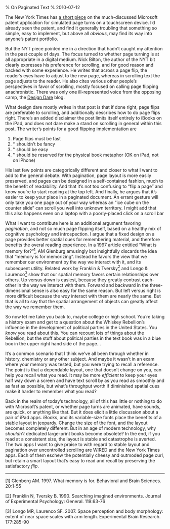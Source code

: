 % On Paginated Text
% 2010-07-12

<p>The New York Times has <a href="http://bits.blogs.nytimes.com/2010/07/09/turning-the-page-on-the-page-turn/?pagemode=print">a short piece</a> on the much-discussed Microsoft patent application for simulated page turns on a touchscreen device. I’d already seen the patent, and find it generally troubling that something so simple, easy to implement, but above all <em>obvious</em>, may find its way into anyone’s patent portfolio.</p><p>But the <span>NYT</span> piece pointed me in a direction that hadn’t caught my attention in the past couple of days. The focus turned to whether page turning is at all appropriate in a digital medium. Nick Bilton, the author of the <span>NYT</span> bit clearly expresses his preference for scrolling, and for good reason and backed with some experience. He writes that across a page flip, the reader’s eyes have to adjust to the new page, whereas in scrolling text the page adjusts to the reader. He also cites various other people’s perspectives in favor of scrolling, mostly focused on calling page flipping anachronistic. There was only one ill-represented voice from the opposing camp, the <a href="http://designdare.com/-page-flips-are-better-than-infinite-scroll">Design Dare</a> blog.</p><p>What design dare mostly writes in that post is that if done right, page flips are preferable to scrolling, and additionally describes how to do page flips right. There’s an added disclaimer the post limits itself entirely to iBooks on the iPad, and does not dare make a stand on scrolling in general within this post. The writer’s points for a good flipping implementation are</p><ol><li>Page flips must be fast</li><li>‘’ shouldn’t be fancy</li><li>’’ should be easy</li><li>’’ should be reserved for the physical book metaphor (OK on iPad, not on iPhone)</li></ol><p>His last few points are categorically different and closer to what I want to add to the general debate. With pagination, page layout is more easily preserved, and pages can be designed in a self-contained fashion, much to the benefit of readability. And that it’s not too confusing to “flip a page” and know you’re to start reading at the top left. And finally, he argues that it’s easier to keep your place in a paginated document. An errant gesture will only take you one page out of your way whereas an “ice cube on the counter slide” can scroll you well into unknown territory. I might add that this also happens even on a laptop with a poorly-placed click on a scroll bar</p><p>What I want to contribute here is an additional argument favoring <em>pagination</em>, and not so much page flipping itself, based on a healthy mix of cognitive psychology and introspection. I argue that a fixed design on a page provides better spatial cues for remembering material, and therefore benefits the overal reading experience. In a 1997 article entitled “What is memory for?”<a href="#fn1"><sup>1</sup></a>, AM Glenburg amusingly but insightfully discards the idea that “memory is for memorizing”. Instead he favors the view that we remember our environment by the way we interact with it, and its subsequent utility. Related work by Franklin &amp; Tversky<a href="#fn2"><sup>2</sup></a> and Longo &amp; Laurenco<a href="#fn3"><sup>3</sup></a> show that our spatial memory favors certain relationships over others. Up versus down is easiest, because they greatly contrast each-other in the way we interact with them. Forward and backward in the three-dimensional sense is also easy for the same reason. But left versus right is more difficult because the <em>way</em> interact with them are nearly the same. But that is all to say that the spatial arrangement of objects can greatly affect the way we remember them.</p><p>So now let me take you back to, maybe college or high school. You’re taking a history exam and get to a question about the Whiskey Rebellion’s influence in the development of political parties in the United States. You <em>know</em> you read about this. You can recount lots of things about the Rebellion, but the stuff about political parties in the text book was in a blue box in the upper right hand side of the page…</p><p>It’s a common scenario that I think we’ve all been through whether in history, chemistry or any other subject. And maybe it wasn’t in an exam where your memory was tested, but you were trying to recall a reference. The point is that a dependable layout, one that doesn’t change on you, can help you recall what you read. It may be more <em>efficient</em> to keep your eyes half way down a screen and have text scroll by as you read as smoothly and as fast as possible, but what’s throughput worth if diminished spatial cues make it harder to remember what you read?</p><p>Back in the realm of today’s technology, all of this has little or nothing to do with Microsoft’s patent, or whether page turns are animated, have sounds, are quick, or anything like that. But it does elicit a little discussion about a pair of iPad apps. iBooks, and its variable-size fonts place the benefits of a stable layout in jeopardy. Change the size of the font, and the layout becomes completely different. But in an age of modern technology, why <em>shouldn’t</em> dedicated large-print books become obsolete? In the end, if you read at a consistent size, the layout is stable and catastrophe is averted. The two apps I want to give praise to with regard to stable layout and pagination over uncontrolled scrolling are <span>WIRED</span> and the New York Times apps. Each of them eschew the potentially cheesy and outmoded page curl, but retain a smart layout that’s easy to read and recall by preserving the satisfactory <em>flip</em>.</p>

---

<p><a id="fn1">[1]</a> Glenberg AM. 1997. What memory is for. Behavioral and Brain Sciences. 20:1-55</p><p><a id="fn2">[2]</a> Franklin N, Tversky B. 1990. Searching imagined environments. Journal of Experimental Psychology: General. 119:63-76</p><p><a id="fn3">[3]</a> Longo MR, Laurenco SF. 2007. Space perception and body morphology: extent of near space scales with arm length. Experimental Brain Research. 177:285-90</p>
